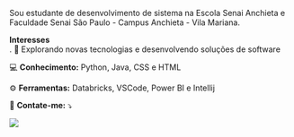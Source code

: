  Sou estudante de desenvolvimento de sistema na Escola Senai Anchieta e Faculdade Senai São Paulo - Campus Anchieta - Vila Mariana.
  <br>
 
  <strong>Interesses </strong>
  <br> . 🤔 Explorando novas tecnologias e desenvolvendo soluções de software
  
</p>

<p align="left">
  💻 <strong>Conhecimento:</strong> Python, Java, CSS e HTML
</p>

<p align="left">
  ⚙️ <strong>Ferramentas:</strong> Databricks, VSCode, Power BI e Intellij
</p>

<p align="left">
  💌 <strong>Contate-me:</strong> ⤵️
</p>

<p align="left">
  <a href="#" title="Gmail">
  <img src="https://img.shields.io/badge/-Gmail-FF0000?style=flat-square&labelColor=FF0000&logo=gmail&logoColor=white&link=.lgiovanaz0103@gmail.com.com&quot; alt="Gmail"/></a>
